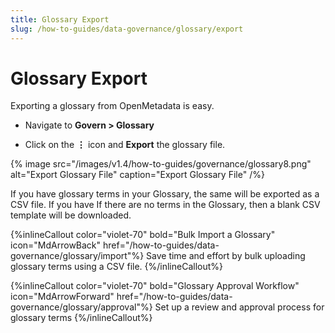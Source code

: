 ```yaml
---
title: Glossary Export
slug: /how-to-guides/data-governance/glossary/export
---
```


# Glossary Export

Exporting a glossary from OpenMetadata is easy.

- Navigate to **Govern > Glossary**

- Click on the **⋮** icon and **Export** the glossary file.

{% image
src="/images/v1.4/how-to-guides/governance/glossary8.png"
alt="Export Glossary File"
caption="Export Glossary File"
/%}

If you have glossary terms in your Glossary, the same will be exported as a CSV file. If you have If there are no terms in the Glossary, then a blank CSV template will be downloaded.

{%inlineCallout
  color="violet-70"
  bold="Bulk Import a Glossary"
  icon="MdArrowBack"
  href="/how-to-guides/data-governance/glossary/import"%}
  Save time and effort by bulk uploading glossary terms using a CSV file.
{%/inlineCallout%}

{%inlineCallout
  color="violet-70"
  bold="Glossary Approval Workflow"
  icon="MdArrowForward"
  href="/how-to-guides/data-governance/glossary/approval"%}
  Set up a review and approval process for glossary terms
{%/inlineCallout%}